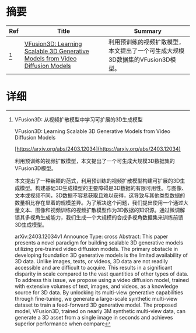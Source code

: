 # 摘要

| Ref | Title | Summary |
| --- | --- | --- |
| [^1] | [VFusion3D: Learning Scalable 3D Generative Models from Video Diffusion Models](https://arxiv.org/abs/2403.12034) | 利用预训练的视频扩散模型，本文提出了一个可生成大规模3D数据集的VFusion3D模型。 |

# 详细

[^1]: VFusion3D: 从视频扩散模型中学习可扩展的3D生成模型

    VFusion3D: Learning Scalable 3D Generative Models from Video Diffusion Models

    [https://arxiv.org/abs/2403.12034](https://arxiv.org/abs/2403.12034)

    利用预训练的视频扩散模型，本文提出了一个可生成大规模3D数据集的VFusion3D模型。

    

    本文提出了一种新颖的范式，利用预训练的视频扩散模型构建可扩展的3D生成模型。构建基础3D生成模型的主要障碍是3D数据的有限可用性。与图像、文本或视频不同，3D数据不容易获取且难以获得，这导致与其他类型数据的数量相比存在显着的规模差异。为了解决这个问题，我们提出使用一个通过大量文本、图像和视频训练的视频扩散模型作为3D数据的知识源。通过微调解锁其多视角生成能力，我们生成一个大规模的合成多视角数据集来训练前馈3D生成模型。

    arXiv:2403.12034v1 Announce Type: cross  Abstract: This paper presents a novel paradigm for building scalable 3D generative models utilizing pre-trained video diffusion models. The primary obstacle in developing foundation 3D generative models is the limited availability of 3D data. Unlike images, texts, or videos, 3D data are not readily accessible and are difficult to acquire. This results in a significant disparity in scale compared to the vast quantities of other types of data. To address this issue, we propose using a video diffusion model, trained with extensive volumes of text, images, and videos, as a knowledge source for 3D data. By unlocking its multi-view generative capabilities through fine-tuning, we generate a large-scale synthetic multi-view dataset to train a feed-forward 3D generative model. The proposed model, VFusion3D, trained on nearly 3M synthetic multi-view data, can generate a 3D asset from a single image in seconds and achieves superior performance when compare
    

